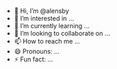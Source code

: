 - 👋 Hi, I’m @alensby
- 👀 I’m interested in ...
- 🌱 I’m currently learning ...
- 💞️ I’m looking to collaborate on ...
- 📫 How to reach me ...
- 😄 Pronouns: ...
- ⚡ Fun fact: ...

<!---
alensby/alensby is a ✨ special ✨ repository because its `README.md` (this file) appears on your GitHub profile.
You can click the Preview link to take a look at your changes.
--->
